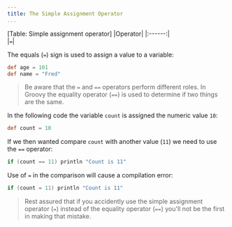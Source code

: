 ```yaml
---
title: The Simple Assignment Operator
...
```

[Table: Simple assignment operator]
|Operator|
|:------:|  
|`=`|

The equals (`=`) sign is used to assign a value to a variable:

```groovy
def age = 101
def name = "Fred"
```

>Be aware that the `=` and `==` operators perform different roles. In Groovy the equality operator (`==`) is used to determine if two things are the same.

In the following code the variable `count` is assigned the numeric value `10`:

```groovy
def count = 10
```

If we then wanted compare `count` with another value (`11`) we need to use the `==` operator:   

```groovy
if (count == 11) println "Count is 11"
```

Use of `=` in the comparison will cause a compilation error:

```groovy
if (count = 11) println "Count is 11"
```

>Rest assured that if you accidently use the simple assignment operator (`=`) instead of the equality operator (`==`) you'll not be the first in making that mistake.